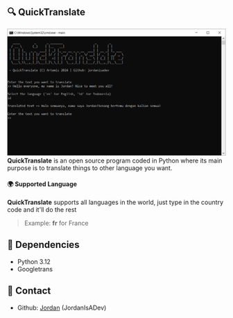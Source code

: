 ## 🔍 QuickTranslate
![a](image.png)
**QuickTranslate** is an open source program coded in Python where its main purpose is to translate things to other language you want.
#### 🌍 Supported Language
**QuickTranslate** supports all languages in the world, just type in the country code and it'll do the rest
> Example: **fr** for France
## 📜 Dependencies
- Python 3.12
- Googletrans
## 👤 Contact
- Github: [Jordan](https://github.com/jordanisadev) (JordanIsADev)